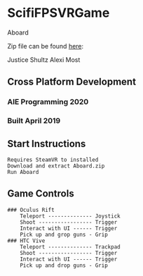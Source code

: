 # ScifiFPSVRGame
Aboard 

Zip file can be found [here](https://justiceshultz.itch.io/aboard):
	
Justice Shultz
Alexi Most

## Cross Platform Development
### AIE Programming 2020
### Built April 2019

## Start Instructions
	Requires SteamVR to installed
	Download and extract Aboard.zip
	Run Aboard

## Game Controls
	### Oculus Rift
		Teleport -------------- Joystick
		Shoot ----------------- Trigger
		Interact with UI ------ Trigger
		Pick up and grop guns - Grip
	### HTC Vive
		Teleport -------------- Trackpad
		Shoot ----------------- Trigger
		Interact with UI ------ Trigger
		Pick up and drop guns - Grip